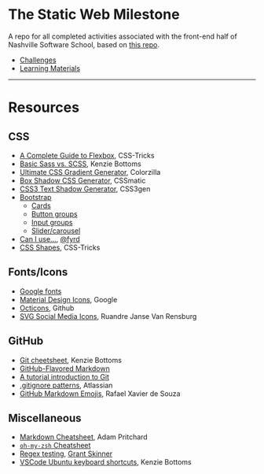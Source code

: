 # The Static Web Milestone

A repo for all completed activities associated with the front-end half of Nashville Software School, based on [this repo](https://github.com/nashville-software-school/front-end-milestones/tree/master/1-the-static-web).

- [Challenges](challenges)
- [Learning Materials](learning-materials)

---

# Resources

## CSS
- [A Complete Guide to Flexbox](https://css-tricks.com/snippets/css/a-guide-to-flexbox/), CSS-Tricks
- [Basic Sass vs. SCSS](https://gist.github.com/kenziebottoms/3000619a12dfeee9a45cecda75cff07d), Kenzie Bottoms
- [Ultimate CSS Gradient Generator](http://www.colorzilla.com/gradient-editor/), Colorzilla
- [Box Shadow CSS Generator](https://www.cssmatic.com/box-shadow), CSSmatic
- [CSS3 Text Shadow Generator](https://css3gen.com/text-shadow/), CSS3gen
- [Bootstrap](http://getbootstrap.com/docs/4.0/getting-started/introduction/)
  - [Cards](https://getbootstrap.com/docs/4.0/components/card/)
  - [Button groups](https://getbootstrap.com/docs/4.0/components/button-group/)
  - [Input groups](https://getbootstrap.com/docs/4.0/components/input-group/)
  - [Slider/carousel](https://getbootstrap.com/docs/4.0/components/carousel/)
- [Can I use...](https://caniuse.com/), [@fyrd](https://twitter.com/Fyrd)
- [CSS Shapes](https://css-tricks.com/examples/ShapesOfCSS/), CSS-Tricks

## Fonts/Icons
- [Google fonts](https://fonts.google.com)
- [Material Design Icons](https://material.io/icons/), Google
- [Octicons](https://octicons.github.com/), Github
- [SVG Social Media Icons](https://codepen.io/ruandre/pen/howFi), Ruandre Janse Van Rensburg

## GitHub
- [Git cheetsheet](https://gist.github.com/kenziebottoms/7c654bf92967a860d3f4659233704974), Kenzie Bottoms
- [GitHub-Flavored Markdown](https://help.github.com/articles/basic-writing-and-formatting-syntax/)
- [A tutorial introduction to Git](https://git-scm.com/docs/gittutorial)
- [.gitignore patterns](https://www.atlassian.com/git/tutorials/gitignore), Atlassian
- [GitHub Markdown Emojis](https://gist.github.com/rxaviers/7360908), Rafael Xavier de Souza

## Miscellaneous
- [Markdown Cheatsheet](https://github.com/adam-p/markdown-here/wiki/Markdown-Cheatsheet), Adam Pritchard
- [`oh-my-zsh` Cheatsheet](https://github.com/robbyrussell/oh-my-zsh/wiki/Cheatsheet)
- [Regex testing](https://regexr.com/), [Grant Skinner](https://github.com/gskinner/)
- [VSCode Ubuntu keyboard shortcuts](https://gist.github.com/kenziebottoms/69277b6353bba30601dee11e7b371659), Kenzie Bottoms
